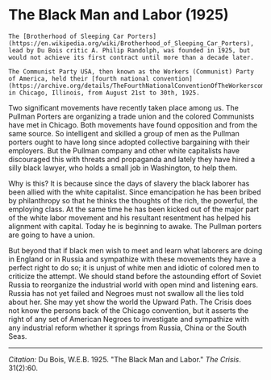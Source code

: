<!--
title:   The Black Man and Labor
author:  Du Bois, W.E.B.
journal: The Crisis
year:    1925
volume:  31
issue:   2
pages:   60
-->
# The Black Man and Labor (1925)

```{margin}
The [Brotherhood of Sleeping Car Porters](https://en.wikipedia.org/wiki/Brotherhood_of_Sleeping_Car_Porters), lead by Du Bois critic A. Philip Randolph, was founded in 1925, but would not achieve its first contract until more than a decade later.

The Communist Party USA, then known as the Workers (Communist) Party of America, held their [fourth national convention](https://archive.org/details/TheFourthNationalConventionOfTheWorkerscommunistPartyOfAmerica) in Chicago, Illinois, from August 21st to 30th, 1925.
```

Two significant movements have recently taken place among us. The Pullman Porters are organizing a trade union and the colored Communists have met in Chicago. Both movements have found opposition and from the same source. So intelligent and skilled a group of men as the Pullman porters ought to have long since adopted collective bargaining with their employers. But the Pullman company and other white capitalists have discouraged this with threats and propaganda and lately they have hired a silly black lawyer, who holds a small job in Washington, to help them.

Why is this? It is because since the days of slavery the black laborer has been allied with the white capitalist. Since emancipation he has been bribed by philanthropy so that he thinks the thoughts of the rich, the powerful, the employing class. At the same time he has been kicked out of the major part of the white labor movement and his resultant resentment has helped his alignment with capital. Today he is beginning to awake. The Pullman porters are going to have a union.

But beyond that if black men wish to meet and learn what laborers are doing in England or in Russia and sympathize with these movements they have a perfect right to do so; it is unjust of white men and idiotic of colored men to criticize the attempt. We should stand before the astounding effort of Soviet Russia to reorganize the industrial world with open mind and listening ears. Russia has not yet failed and Negroes must not swallow all the lies told about her. She may yet show the world the Upward Path. <span class = "small-caps">The Crisis</span> does not know the persons back of the Chicago convention, but it asserts the right of any set of American Negroes to investigate and sympathize with any industrial reform whether it springs from Russia, China or the South Seas.

_________________
*Citation:* Du Bois, W.E.B. 1925. "The Black Man and Labor." *The Crisis*. 31(2):60.